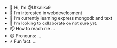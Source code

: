 - 👋 Hi, I’m @Utkalika9
- 👀 I’m interested in webdevelopment
- 🌱 I’m currently learning express mongodb and text
- 💞️ I’m looking to collaborate on not sure yet.
- 📫 How to reach me ...
- 😄 Pronouns: ...
- ⚡ Fun fact: ...

<!---
Utkalika9/Utkalika9 is a ✨ special ✨ repository because its `README.md` (this file) appears on your GitHub profile.
You can click the Preview link to take a look at your changes.
--->
